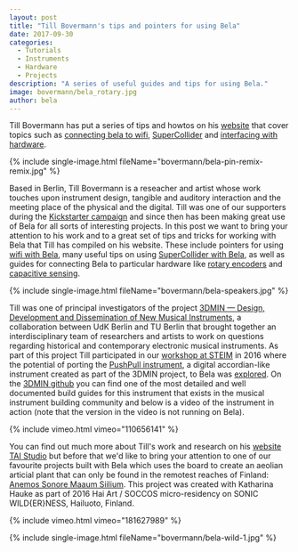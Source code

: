 ```yaml
---
layout: post
title: "Till Bovermann's tips and pointers for using Bela"
date: 2017-09-30
categories:
  - Tutorials
  - Instruments
  - Hardware
  - Projects
description: "A series of useful guides and tips for using Bela."
image: bovermann/bela_rotary.jpg
author: bela
---
```

 
Till Bovermann has put a series of tips and howtos on his [website](http://tai-studio.org/tag/bela/) that cover topics such as [connecting bela to wifi](http://tai-studio.org/2017/08/06/wifi-on-bela-boards.html), [SuperCollider](http://tai-studio.org/2017/08/06/bela-crosscompile.html) and [interfacing with hardware](http://tai-studio.org/2016/08/12/bela-rotary.html).

{% include single-image.html fileName="bovermann/bela-pin-remix-remix.jpg" %}

Based in Berlin, Till Bovermann is a reseacher and artist whose work touches upon instrument design, tangible and auditory interaction and the meeting place of the physical and the digital. Till was one of our supporters during the [Kickstarter campaign](https://www.kickstarter.com/projects/423153472/bela-an-embedded-platform-for-low-latency-interact) and since then has been making great use of Bela for all sorts of interesting projects. In this post we want to  bring your attention to his work and to a great set of tips and tricks for working with Bela that Till has compiled on his website. These include pointers for using [wifi with Bela](http://tai-studio.org/2017/08/06/wifi-on-bela-boards.html), many useful tips on using [SuperCollider with Bela](http://tai-studio.org/2017/08/06/bela-crosscompile.html), as well as guides for connecting Bela to particular hardware like [rotary encoders](http://tai-studio.org/2016/08/12/bela-rotary.html) and [capacitive sensing](http://tai-studio.org/2016/08/12/bela-capsense.html).

{% include single-image.html fileName="bovermann/bela-speakers.jpg" %}


Till was one of principal investigators of the project [3DMIN — Design, Development and Dissemination of New Musical Instruments](http://www.3dmin.org/), a collaboration between UdK Berlin and TU Berlin that brought together an interdisciplinary team of researchers and artists to work on questions regarding historical and contemporary electronic musical instruments. As part of this project Till participated in our [workshop at STEIM](http://blog.bela.io/2016/12/15/steim/) in 2016 where the potential of porting the [PushPull instrument](https://3dmin.github.io/), a digital accordian-like instrument created as part of the 3DMIN project, to Bela was [explored](https://3dmin.github.io/#bela-stand-alone). On the [3DMIN github](https://3dmin.github.io/) you can find one of the most detailed and well documented build guides for this instrument that exists in the musical instrument building community and below is a video of the instrument in action (note that the version in the video is not running on Bela).

{% include vimeo.html vimeo="110656141" %}

You can find out much more about Till's work and research on his [website TAI Studio](http://tai-studio.org/#page-top) but before that we'd like to bring your attention to one of our favourite projects built with Bela which uses the board to create an aeolian articial plant that can only be found in the remotest reaches of Finland: [Anemos Sonore Maaum Siilium](http://tai-studio.org/portfolio/anemos-sonore-maaum-siilium.html). This project was created with Katharina Hauke as part of 2016 Hai Art / SOCCOS micro-residency on SONIC WILD{ER}NESS, Hailuoto, Finland.

{% include vimeo.html vimeo="181627989" %}

{% include single-image.html fileName="bovermann/bela-wild-1.jpg" %}



